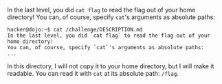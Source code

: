 In the last level, you did `cat flag` to read the flag out of your home directory!
You can, of course, specify `cat`'s arguments as absolute paths:

```console
hacker@dojo:~$ cat /challenge/DESCRIPTION.md
In the last level, you did `cat flag` to read the flag out of your home directory!
You can, of course, specify `cat`'s arguments as absolute paths:
...
```

In this directory, I will not copy it to your home directory, but I will make it readable.
You can read it with `cat` at its absolute path: `/flag`.
